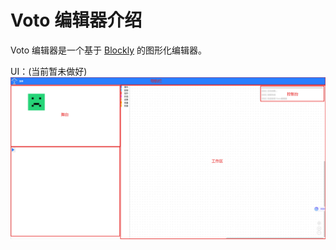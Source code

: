 # Voto 编辑器介绍

Voto 编辑器是一个基于 [Blockly](https://developers.google.com/blockly) 的图形化编辑器。

UI：(当前暂未做好)
![1](img/1.png)